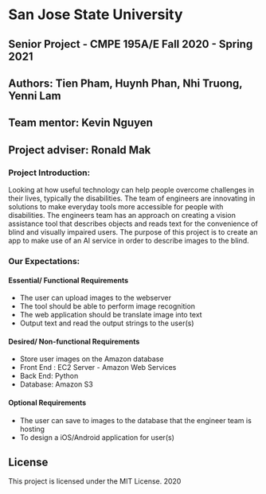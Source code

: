
# San Jose State University
## Senior Project - CMPE 195A/E  Fall 2020 - Spring 2021
## Authors: Tien Pham, Huynh Phan, Nhi Truong, Yenni Lam
## Team mentor: Kevin Nguyen
## Project adviser: Ronald Mak 


### Project Introduction:
Looking at how useful technology can help people overcome challenges in their lives, 
typically the disabilities. The team of engineers are innovating in solutions to make
 everyday tools more accessible for people with disabilities. The engineers team has an 
 approach on creating a vision assistance tool that describes objects and reads text for 
 the convenience of blind and visually impaired users. The purpose of this project is to 
 create an app to make use of an AI service in order to describe images to the blind.
 
### Our Expectations:
#### Essential/ Functional Requirements
* The user can upload images to the webserver
* The tool should be able to perform image recognition
* The web application should be translate image into text
* Output text and read the output strings to the user(s)

#### Desired/ Non-functional Requirements
* Store user images on the Amazon database  
* Front End : EC2 Server - Amazon Web Services
* Back End: Python
* Database: Amazon S3

#### Optional Requirements
* The user can save to images to the database that the engineer team is hosting
* To design a iOS/Android application for user(s)   

## License

This project is licensed under the MIT License. 2020
